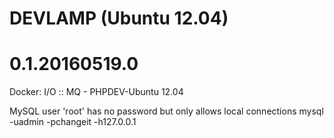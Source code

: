 # DEVLAMP (Ubuntu 12.04)
# 0.1.20160519.0

Docker: I/O :: MQ - PHPDEV-Ubuntu 12.04

MySQL user 'root' has no password but only allows local connections
mysql -uadmin -pchangeit -h127.0.0.1
